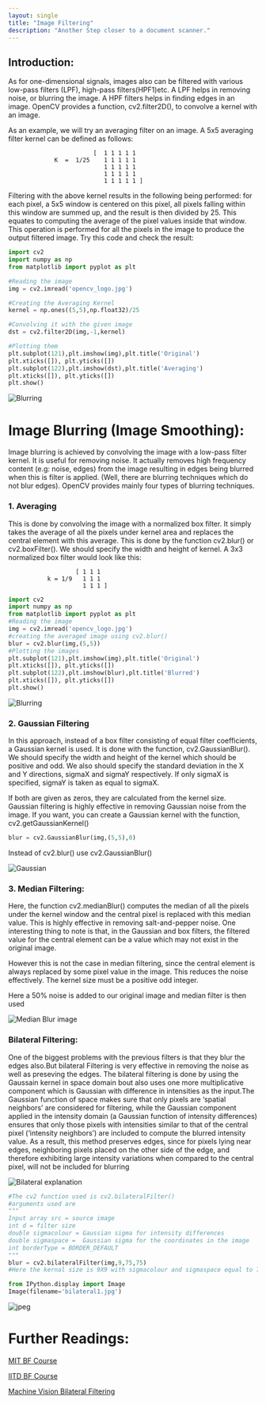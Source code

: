 ```yaml
---
layout: single
title: "Image Filtering"
description: "Another Step closer to a document scanner."
---
```

## Introduction:

  As for one-dimensional signals, images also can be filtered with various low-pass filters (LPF), high-pass filters(HPF1)etc.
  A LPF helps in removing noise, or blurring the image. A HPF filters helps in finding edges in an image.
OpenCV provides a function, cv2.filter2D(), to convolve a kernel with an image.



As an example, we will try an
averaging filter on an image. A 5x5 averaging filter kernel can be defined as follows:



                            [  1 1 1 1 1
                 K  =  1/25    1 1 1 1 1
                               1 1 1 1 1
                               1 1 1 1 1
                               1 1 1 1 1 ]


Filtering with the above kernel results in the following being performed: for each pixel, a 5x5 window is centered on
this pixel, all pixels falling within this window are summed up, and the result is then divided by 25. This equates to
computing the average of the pixel values inside that window. This operation is performed for all the pixels in the
image to produce the output filtered image. Try this code and check the result:






```python
import cv2
import numpy as np
from matplotlib import pyplot as plt

#Reading the image
img = cv2.imread('opencv_logo.jpg')

#Creating the Averaging Kernel
kernel = np.ones((5,5),np.float32)/25

#Convolving it with the given image
dst = cv2.filter2D(img,-1,kernel)

#Plotting them
plt.subplot(121),plt.imshow(img),plt.title('Original')
plt.xticks([]), plt.yticks([])
plt.subplot(122),plt.imshow(dst),plt.title('Averaging')
plt.xticks([]), plt.yticks([])
plt.show()
```

![Blurring]({{"/assets/images/documentation/computer_vision/Image_Filtering_files/opencv_logo.jpg"}})

# Image Blurring (Image Smoothing):

Image blurring is achieved by convolving the image with a low-pass filter kernel. It is useful for removing noise. It
actually removes high frequency content (e.g: noise, edges) from the image resulting in edges being blurred when this
is filter is applied. (Well, there are blurring techniques which do not blur edges). OpenCV provides mainly four types
of blurring techniques.


### 1. Averaging
This is done by convolving the image with a normalized box filter. It simply takes the average of all the pixels
under kernel area and replaces the central element with this average. This is done by the function cv2.blur() or
cv2.boxFilter(). We should specify the width and height of kernel.
A 3x3 normalized box filter would look like this:



                       [ 1 1 1
               k = 1/9   1 1 1
                         1 1 1 ]



```python
import cv2
import numpy as np
from matplotlib import pyplot as plt
#Reading the image
img = cv2.imread('opencv_logo.jpg')
#creating the averaged image using cv2.blur()
blur = cv2.blur(img,(5,5))
#Plotting the images
plt.subplot(121),plt.imshow(img),plt.title('Original')
plt.xticks([]), plt.yticks([])
plt.subplot(122),plt.imshow(blur),plt.title('Blurred')
plt.xticks([]), plt.yticks([])
plt.show()
```

![Blurring]({{"/assets/images/documentation/computer_vision/Image_Filtering_files/opencv_logo.jpg"}})

### 2. Gaussian Filtering
In this approach, instead of a box filter consisting of equal filter coefficients, a Gaussian kernel is used. It is done
with the function, cv2.GaussianBlur().
     We should specify the width and height of the kernel which should be positive and
odd. We also should specify the standard deviation in the X and Y directions, sigmaX and sigmaY respectively. If
only sigmaX is specified, sigmaY is taken as equal to sigmaX.                                                                                         

If both are given as zeros, they are calculated from the
kernel size. Gaussian filtering is highly effective in removing Gaussian noise from the image.
If you want, you can create a Gaussian kernel with the function, cv2.getGaussianKernel()


```python
blur = cv2.GaussianBlur(img,(5,5),0)
```

Instead of cv2.blur() use cv2.GaussianBlur()

![Gaussian]({{"/assets/images/documentation/computer_vision/Image_Filtering_files/Gaussian_Blur.jpg"}})

### 3. Median Filtering:
Here, the function cv2.medianBlur() computes the median of all the pixels under the kernel window and the central
pixel is replaced with this median value. This is highly effective in removing salt-and-pepper noise. One interesting
thing to note is that, in the Gaussian and box filters, the filtered value for the central element can be a value which
may not exist in the original image.

However this is not the case in median filtering, since the central element is always
replaced by some pixel value in the image. This reduces the noise effectively. The kernel size must be a positive odd
integer.

Here a 50% noise is added to our original image and median filter is then used

![Median Blur image]({{"/assets/images/documentation/computer_vision/Image_Filtering_files/median_blur.jpg"}})

### Bilateral Filtering:
 One of the biggest problems with the previous filters is that they blur the edges also.But bilateral Filtering is very effective in removing the noise as well as preseving the edges.
 The bilateral filtering is done by using the Gaussain kernel in space domain bout also uses one more multiplicative component which is Gaussian with difference in intensities as the input.The Gaussian function of space makes sure that
only pixels are ‘spatial neighbors’ are considered for filtering, while the Gaussian component applied in the intensity
domain (a Gaussian function of intensity differences) ensures that only those pixels with intensities similar to that of
the central pixel (‘intensity neighbors’) are included to compute the blurred intensity value. As a result, this method
preserves edges, since for pixels lying near edges, neighboring pixels placed on the other side of the edge, and
therefore exhibiting large intensity variations when compared to the central pixel, will not be included for blurring

![Bilateral explanation]({{"/assets/images/documentation/computer_vision/Image_Filtering_files/bilateral_filter.jpeg"}})


```python
#The cv2 function used is cv2.bilateralFilter()
#arguments used are
"""
Input array src = source image
int d = filter size
double sigmacolour = Gaussian sigma for intensity differences
double sigmaspace =  Gaussian sigma for the coordinates in the image
int borderType = BORDER_DEFAULT
"""
blur = cv2.bilateralFilter(img,9,75,75)
#Here the kernal size is 9X9 with sigmacolour and sigmaspace equal to 75
```


```python
from IPython.display import Image
Image(filename='bilateral1.jpg')
```




![jpeg]({{"/assets/images/documentation/computer_vision/Image_Filtering_files/Image_Filtering_files/Image_Filtering_16_0.jpeg"}})



# Further Readings:
[MIT BF Course](http://people.csail.mit.edu/sparis/bf_course/)

[IITD BF Course](www.cse.iitd.ernet.in/~pkalra/col783/bilateral-filtering.pdf)

[Machine Vision Bilateral Filtering](http://www.cse.usf.edu/~r1k/MachineVisionBook/MachineVision.files/MachineVision_Chapter4.pdf)
